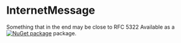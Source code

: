# InternetMessage

Something that in the end may be close to RFC 5322
Available as a [![NuGet package](http://img.shields.io/nuget/v/InternetMessage.svg?style=flat-square)](https://www.nuget.org/packages/InternetMessage) package.
